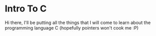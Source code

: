 # Intro To C
Hi there, I'll be putting all the things that I will come to learn about the programming language C
(hopefully pointers won't cook me :P)
